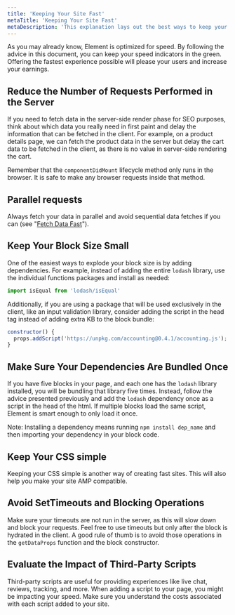 ```yaml
---
title: 'Keeping Your Site Fast'
metaTitle: 'Keeping Your Site Fast'
metaDescription: 'This explanation lays out the best ways to keep your site fast when building on Element.'
---
```


As you may already know, Element is optimized for speed. By following the advice in this document, you can keep your speed indicators in the green. Offering the fastest experience possible will please your users and increase your earnings.

## Reduce the Number of Requests Performed in the Server

If you need to fetch data in the server-side render phase for SEO purposes, think about which data you really need in first paint and delay the information that can be fetched in the client. For example, on a product details page, we can fetch the product data in the server but delay the cart data to be fetched in the client, as there is no value in server-side rendering the cart.

Remember that the `componentDidMount` lifecycle method only runs in the browser. It is safe to make any browser requests inside that method.

## Parallel requests

Always fetch your data in parallel and avoid sequential data fetches if you can (see "[Fetch Data Fast](/how-to/fetch-data-fast)").

## Keep Your Block Size Small

One of the easiest ways to explode your block size is by adding dependencies. For example, instead of adding the entire `lodash` library, use the individual functions packages and install as needed:

```js
import isEqual from 'lodash/isEqual'
```

Additionally, if you are using a package that will be used exclusively in the client, like an input validation library, consider adding the script in the head tag instead of adding extra KB to the block bundle:

```js
constructor() {
  props.addScript('https://unpkg.com/accounting@0.4.1/accounting.js');
}
```

## Make Sure Your Dependencies Are Bundled Once

If you have five blocks in your page, and each one has the `lodash` library installed, you will be bundling that library five times. Instead, follow the advice presented previously and add the `lodash` dependency once as a script in the head of the html. If multiple blocks load the same script, Element is smart enough to only load it once.

Note: Installing a dependency means running `npm install dep_name` and then importing your dependency in your block code.

## Keep Your CSS simple

Keeping your CSS simple is another way of creating fast sites. This will also help you make your site AMP compatible.

## Avoid SetTimeouts and Blocking Operations

Make sure your timeouts are not run in the server, as this will slow down and block your requests. Feel free to use timeouts but only after the block is hydrated in the client. A good rule of thumb is to avoid those operations in the `getDataProps` function and the block constructor.

## Evaluate the Impact of Third-Party Scripts

Third-party scripts are useful for providing experiences like live chat, reviews, tracking, and more. When adding a script to your page, you might be impacting your speed. Make sure you understand the costs associated with each script added to your site.
